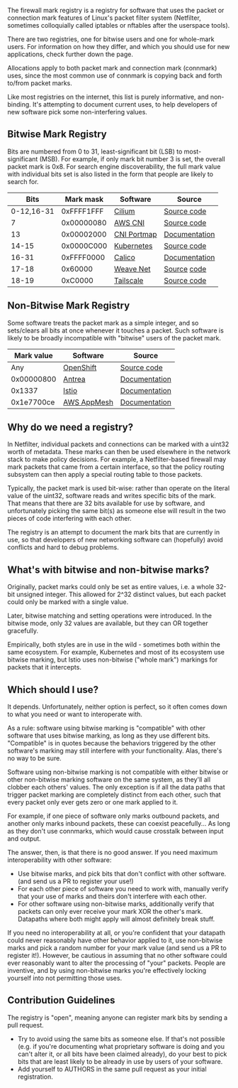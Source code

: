 The firewall mark registry is a registry for software that uses the
packet or connection mark features of Linux's packet filter system
(Netfilter, sometimes colloquially called iptables or nftables after
the userspace tools).

There are two registries, one for bitwise users and one for whole-mark
users. For information on how they differ, and which you should use
for new applications, check further down the page.

Allocations apply to both packet mark and connection mark (connmark)
uses, since the most common use of connmark is copying back and forth
to/from packet marks.

Like most registries on the internet, this list is purely informative,
and non-binding. It's attempting to document current uses, to help
developers of new software pick some non-interfering values.

## Bitwise Mark Registry

Bits are numbered from 0 to 31, least-significant bit (LSB) to
most-significant (MSB). For example, if only mark bit number 3 is set,
the overall packet mark is 0x8. For search engine discoverability, the
full mark value with individual bits set is also listed in the form
that people are likely to search for.

| Bits       | Mark mask  | Software               | Source                                  |
|------------|------------|------------------------|-----------------------------------------|
| 0-12,16-31 | 0xFFFF1FFF | [Cilium][cilium]       | [Source code][cilium-src]               |
| 7          | 0x00000080 | [AWS CNI][aws-vpc-cni] | [Source code][aws-vpc-cni-src]          |
| 13         | 0x00002000 | [CNI Portmap][portmap] | [Documentation][portmap-src]            |
| 14-15      | 0x0000C000 | [Kubernetes][k8s]      | [Source code][k8s-src]                  |
| 16-31      | 0xFFFF0000 | [Calico][calico]       | [Documentation][calico-src]             |
| 17-18      | 0x60000    | [Weave Net][weave]     | [Source][weave-src1] [code][weave-src2] |
| 18-19      | 0xC0000    | [Tailscale][ts]        | [Source code][ts-src]                   |


[aws-vpc-cni]: https://github.com/aws/amazon-vpc-cni-k8s/
[aws-vpc-cni-src]: https://github.com/aws/amazon-vpc-cni-k8s/blob/v1.6.3/pkg/networkutils/network.go#L95
[cilium]: https://cilium.io/
[cilium-src]: https://github.com/cilium/cilium/blob/v1.8.2/bpf/lib/common.h#L380-L410
[k8s]: https://kubernetes.io/
[k8s-src]: https://github.com/kubernetes/kubernetes/blob/v1.18.6/pkg/kubelet/apis/config/v1beta1/defaults.go#L34-L35
[portmap]: https://github.com/containernetworking/plugins/
[portmap-src]: https://github.com/containernetworking/plugins/blob/v0.8.6/plugins/meta/portmap/README.md#usage
[ts]: https://www.tailscale.com/
[ts-src]: https://github.com/tailscale/tailscale/blob/v1.1.0/wgengine/router/router_linux.go#L20-L47
[weave]: https://www.weave.works/oss/net/
[weave-src1]: https://github.com/weaveworks/weave/blob/v2.7.0/npc/constants.go#L5
[weave-src2]: https://github.com/weaveworks/weave/blob/v2.7.0/net/ipsec/ipsec.go#L29
[calico]: https://www.projectcalico.org
[calico-src]: https://docs.projectcalico.org/reference/felix/configuration#iptables-dataplane-configuration

## Non-Bitwise Mark Registry

Some software treats the packet mark as a simple integer, and so
sets/clears all bits at once whenever it touches a packet. Such
software is likely to be broadly incompatible with "bitwise" users of
the packet mark.

| Mark value | Software                     | Source                           |
|------------|------------------------------|----------------------------------|
| Any        | [OpenShift][openshift-ovn]   | [Source code][openshift-ovn-src] |
| 0x00000800 | [Antrea][antrea]             | [Documentation][antrea-src]      |
| 0x1337     | [Istio][istio]               | [Documentation][istio-src]       |
| 0x1e7700ce | [AWS AppMesh][aws-appmesh]   | [Documentation][aws-appmesh-src] |

[antrea]: https://github.com/vmware-tanzu/antrea
[antrea-src]: https://github.com/vmware-tanzu/antrea/blob/v0.8.2/docs/policy-only.md#routing
[aws-appmesh]: https://aws.amazon.com/app-mesh/
[aws-appmesh-src]: https://docs.aws.amazon.com/app-mesh/latest/userguide/appmesh-getting-started.html
[istio]: https://istio.io/
[istio-src]: https://github.com/cilium/istio/blob/46d7da707bb8b162ad561a704697eb8aff418463/tools/deb/istio-iptables.sh#L69
[openshift-ovn]: https://github.com/ovn-org/ovn-kubernetes
[openshift-ovn-src]: https://github.com/ovn-org/ovn-kubernetes/blob/2462a724e54b626b69eb1813660f9ed5c0f783f0/go-controller/pkg/node/gateway_iptables.go#L192

## Why do we need a registry?

In Netfilter, individual packets and connections can be marked with a
uint32 worth of metadata. These marks can then be used elsewhere in
the network stack to make policy decisions. For example, a
Netfilter-based firewall may mark packets that came from a certain
interface, so that the policy routing subsystem can then apply a
special routing table to those packets.

Typically, the packet mark is used bit-wise: rather than operate on
the literal value of the uint32, software reads and writes specific
bits of the mark. That means that there are 32 bits available for use
by software, and unfortunately picking the same bit(s) as someone else
will result in the two pieces of code interfering with each other.

The registry is an attempt to document the mark bits that are
currently in use, so that developers of new networking software can
(hopefully) avoid conflicts and hard to debug problems.

## What's with bitwise and non-bitwise marks?

Originally, packet marks could only be set as entire values, i.e. a
whole 32-bit unsigned integer. This allowed for 2^32 distinct values,
but each packet could only be marked with a single value.

Later, bitwise matching and setting operations were introduced. In the
bitwise mode, only 32 values are available, but they can OR together
gracefully.

Empirically, both styles are in use in the wild - sometimes both
within the same ecosystem. For example, Kubernetes and most of its
ecosystem use bitwise marking, but Istio uses non-bitwise ("whole
mark") markings for packets that it intercepts.

## Which should I use?

It depends. Unfortunately, neither option is perfect, so it often
comes down to what you need or want to interoperate with.

As a rule: software using bitwise marking is "compatible" with other
software that uses bitwise marking, as long as they use different
bits. "Compatible" is in quotes because the behaviors triggered by the
other software's marking may still interfere with your
functionality. Alas, there's no way to be sure.

Software using non-bitwise marking is not compatible with either
bitwise or other non-bitwise marking software on the same system, as
they'll all clobber each others' values. The only exception is if all
the data paths that trigger packet marking are completely distinct
from each other, such that every packet only ever gets zero or one
mark applied to it.

For example, if one piece of software only marks outbound packets, and
another only marks inbound packets, these can coexist peacefully... As
long as they don't use connmarks, which would cause crosstalk between
input and output.

The answer, then, is that there is no good answer. If you need maximum
interoperability with other software:
 - Use bitwise marks, and pick bits that don't conflict with other
   software. (and send us a PR to register your use!)
 - For each other piece of software you need to work with, manually
   verify that your use of marks and theirs don't interfere with each
   other.
 - For other software using non-bitwise marks, additionally verify
   that packets can only ever receive your mark XOR the other's
   mark. Datapaths where both might apply will almost definitely break
   stuff.

If you need no interoperability at all, or you're confident that your
datapath could never reasonably have other behavior applied to it, use
non-bitwise marks and pick a random number for your mark value (and
send us a PR to register it!). However, be cautious in assuming that
no other software could ever reasonably want to alter the processing
of "your" packets. People are inventive, and by using non-bitwise
marks you're effectively locking yourself into not permitting those
uses.

## Contribution Guidelines

The registry is "open", meaning anyone can register mark bits by
sending a pull request.

- Try to avoid using the same bits as someone else. If that's not
  possible (e.g. if you're documenting what proprietary software is
  doing and you can't alter it, or all bits have been claimed
  already), do your best to pick bits that are least likely to be
  already in use by users of your software.
- Add yourself to AUTHORS in the same pull request as your initial
  registration.
